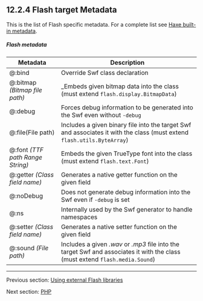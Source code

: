 ## 12.2.4 Flash target Metadata

This is the list of Flash specific metadata. For a complete list see [Haxe built-in metadata](cr-metadata.md).

##### Flash metadata
 
 Metadata  |  Description  
 --- | ---
@:bind   |  Override Swf class declaration 
@:bitmap _(Bitmap file path)_   |  _Embeds given bitmap data into the class (must extend <code>flash.display.BitmapData</code>) 
@:debug   |  Forces debug information to be generated into the Swf even without <code>-debug</code> 
@:file(File path)   |  Includes a given binary file into the target Swf and associates it with the class (must extend <code>flash.utils.ByteArray</code>) 
@:font _(TTF path Range String)_   |  Embeds the given TrueType font into the class (must extend <code>flash.text.Font</code>) 
@:getter _(Class field name)_   |  Generates a native getter function on the given field  
@:noDebug  |  Does not generate debug information into the Swf even if <code>-debug</code> is set 
@:ns   |  Internally used by the Swf generator to handle namespaces 
@:setter _(Class field name)_   |  Generates a native setter function on the given field 
@:sound _(File path)_   |  Includes a given _.wav_ or _.mp3_ file into the target Swf and associates it with the class (must extend <code>flash.media.Sound</code>)

---

Previous section: [Using external Flash libraries](target-flash-external-libraries.md)

Next section: [PHP](target-php.md)
